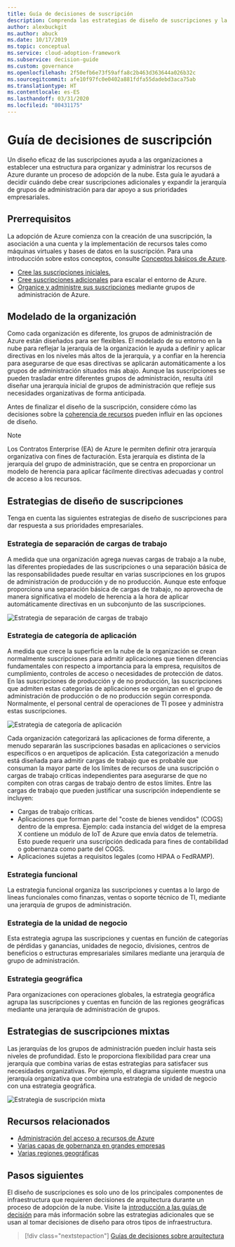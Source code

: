 ```yaml
---
title: Guía de decisiones de suscripción
description: Comprenda las estrategias de diseño de suscripciones y la jerarquía de grupos de administración para organizar los recursos de Azure.
author: alexbuckgit
ms.author: abuck
ms.date: 10/17/2019
ms.topic: conceptual
ms.service: cloud-adoption-framework
ms.subservice: decision-guide
ms.custom: governance
ms.openlocfilehash: 2f50efb6e73f59affa8c2b463d363644a026b32c
ms.sourcegitcommit: afe10f97fc0e0402a881fdfa55dadebd3aca75ab
ms.translationtype: HT
ms.contentlocale: es-ES
ms.lasthandoff: 03/31/2020
ms.locfileid: "80431175"
---
```

# <a name="subscription-decision-guide"></a>Guía de decisiones de suscripción

Un diseño eficaz de las suscripciones ayuda a las organizaciones a establecer una estructura para organizar y administrar los recursos de Azure durante un proceso de adopción de la nube. Esta guía le ayudará a decidir cuándo debe crear suscripciones adicionales y expandir la jerarquía de grupos de administración para dar apoyo a sus prioridades empresariales.

## <a name="prerequisites"></a>Prerrequisitos

La adopción de Azure comienza con la creación de una suscripción, la asociación a una cuenta y la implementación de recursos tales como máquinas virtuales y bases de datos en la suscripción. Para una introducción sobre estos conceptos, consulte [Conceptos básicos de Azure](../../ready/considerations/fundamental-concepts.md).

- [Cree las suscripciones iniciales.](../../ready/azure-best-practices/initial-subscriptions.md)
- [Cree suscripciones adicionales](../../ready/azure-best-practices/scale-subscriptions.md) para escalar el entorno de Azure.
- [Organice y administre sus suscripciones](../../ready/azure-best-practices/organize-subscriptions.md) mediante grupos de administración de Azure.

## <a name="modeling-your-organization"></a>Modelado de la organización

Como cada organización es diferente, los grupos de administración de Azure están diseñados para ser flexibles. El modelado de su entorno en la nube para reflejar la jerarquía de la organización le ayuda a definir y aplicar directivas en los niveles más altos de la jerarquía, y a confiar en la herencia para asegurarse de que esas directivas se aplicarán automáticamente a los grupos de administración situados más abajo. Aunque las suscripciones se pueden trasladar entre diferentes grupos de administración, resulta útil diseñar una jerarquía inicial de grupos de administración que refleje sus necesidades organizativas de forma anticipada.

Antes de finalizar el diseño de la suscripción, considere cómo las decisiones sobre la [coherencia de recursos](../resource-consistency/index.md) pueden influir en las opciones de diseño.

> [!NOTE]
> Los Contratos Enterprise (EA) de Azure le permiten definir otra jerarquía organizativa con fines de facturación. Esta jerarquía es distinta de la jerarquía del grupo de administración, que se centra en proporcionar un modelo de herencia para aplicar fácilmente directivas adecuadas y control de acceso a los recursos.

## <a name="subscription-design-strategies"></a>Estrategias de diseño de suscripciones

Tenga en cuenta las siguientes estrategias de diseño de suscripciones para dar respuesta a sus prioridades empresariales.

### <a name="workload-separation-strategy"></a>Estrategia de separación de cargas de trabajo

A medida que una organización agrega nuevas cargas de trabajo a la nube, las diferentes propiedades de las suscripciones o una separación básica de las responsabilidades puede resultar en varias suscripciones en los grupos de administración de producción y de no producción. Aunque este enfoque proporciona una separación básica de cargas de trabajo, no aprovecha de manera significativa el modelo de herencia a la hora de aplicar automáticamente directivas en un subconjunto de las suscripciones.

![Estrategia de separación de cargas de trabajo](../../_images/ready/management-group-hierarchy-v2.png)

### <a name="application-category-strategy"></a>Estrategia de categoría de aplicación

A medida que crece la superficie en la nube de la organización se crean normalmente suscripciones para admitir aplicaciones que tienen diferencias fundamentales con respecto a importancia para la empresa, requisitos de cumplimiento, controles de acceso o necesidades de protección de datos. En las suscripciones de producción y de no producción, las suscripciones que admiten estas categorías de aplicaciones se organizan en el grupo de administración de producción o de no producción según corresponda. Normalmente, el personal central de operaciones de TI posee y administra estas suscripciones.

![Estrategia de categoría de aplicación](../../_images/infra-subscriptions/application.png)

Cada organización categorizará las aplicaciones de forma diferente, a menudo separarán las suscripciones basadas en aplicaciones o servicios específicos o en arquetipos de aplicación. Esta categorización a menudo está diseñada para admitir cargas de trabajo que es probable que consuman la mayor parte de los límites de recursos de una suscripción o cargas de trabajo críticas independientes para asegurarse de que no compiten con otras cargas de trabajo dentro de estos límites. Entre las cargas de trabajo que pueden justificar una suscripción independiente se incluyen:

- Cargas de trabajo críticas.
- Aplicaciones que forman parte del "coste de bienes vendidos" (COGS) dentro de la empresa. Ejemplo: cada instancia del widget de la empresa X contiene un módulo de IoT de Azure que envía datos de telemetría. Esto puede requerir una suscripción dedicada para fines de contabilidad o gobernanza como parte del COGS.
- Aplicaciones sujetas a requisitos legales (como HIPAA o FedRAMP).

### <a name="functional-strategy"></a>Estrategia funcional

La estrategia funcional organiza las suscripciones y cuentas a lo largo de líneas funcionales como finanzas, ventas o soporte técnico de TI, mediante una jerarquía de grupos de administración.

### <a name="business-unit-strategy"></a>Estrategia de la unidad de negocio

Esta estrategia agrupa las suscripciones y cuentas en función de categorías de pérdidas y ganancias, unidades de negocio, divisiones, centros de beneficios o estructuras empresariales similares mediante una jerarquía de grupo de administración.

### <a name="geographic-strategy"></a>Estrategia geográfica

Para organizaciones con operaciones globales, la estrategia geográfica agrupa las suscripciones y cuentas en función de las regiones geográficas mediante una jerarquía de administración de grupos.

## <a name="mixing-subscription-strategies"></a>Estrategias de suscripciones mixtas

Las jerarquías de los grupos de administración pueden incluir hasta seis niveles de profundidad. Esto le proporciona flexibilidad para crear una jerarquía que combina varias de estas estrategias para satisfacer sus necesidades organizativas. Por ejemplo, el diagrama siguiente muestra una jerarquía organizativa que combina una estrategia de unidad de negocio con una estrategia geográfica.

![Estrategia de suscripción mixta](../../_images/infra-subscriptions/mixed.png)

## <a name="related-resources"></a>Recursos relacionados

- [Administración del acceso a recursos de Azure](../../govern/resource-consistency/resource-access-management.md)
- [Varias capas de gobernanza en grandes empresas](../../govern/guides/complex/multiple-layers-of-governance.md)
- [Varias regiones geográficas](../../migrate/azure-best-practices/multiple-regions.md)

## <a name="next-steps"></a>Pasos siguientes

El diseño de suscripciones es solo uno de los principales componentes de infraestructura que requieren decisiones de arquitectura durante un proceso de adopción de la nube. Visite la [introducción a las guías de decisión](../index.md) para más información sobre las estrategias adicionales que se usan al tomar decisiones de diseño para otros tipos de infraestructura.

> [!div class="nextstepaction"]
> [Guías de decisiones sobre arquitectura](../index.md)

